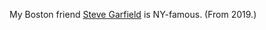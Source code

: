 My Boston friend <a href="https://twitter.com/stevegarfield">Steve Garfield</a> is NY-famous. (From 2019.)

